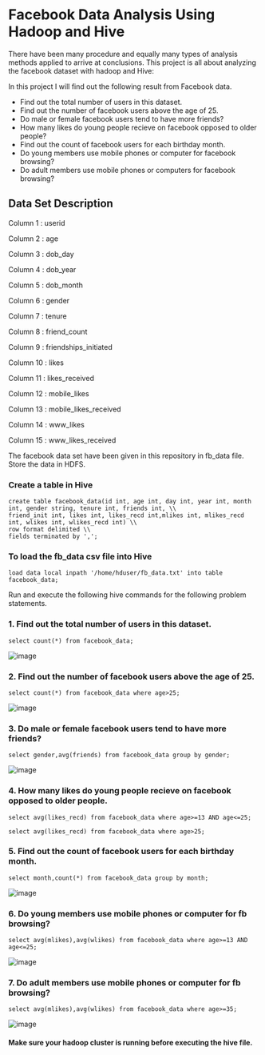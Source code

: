 # Facebook Data Analysis Using Hadoop and Hive #

There have been many procedure and equally many types of analysis methods applied to arrive at conclusions. This project is all about analyzing the facebook dataset with hadoop and Hive:

In this project I will find out the following result from Facebook data.
  
  * Find out the total number of users in this dataset.
  * Find out the number of facebook users above the age of 25.
  * Do male or female facebook users tend to have more friends? 
  * How many likes do young people recieve on facebook opposed to older people? 
  * Find out the count of facebook users for each birthday month.
  * Do young members use mobile phones or computer for facebook browsing?
  * Do adult members use mobile phones or computers for facebook browsing?

## Data Set Description ##

  Column 1  :   userid	
  
  Column 2  :   age				
  
  Column 3  :   dob_day
  
  Column 4  :   dob_year	
  
  Column 5  :   dob_month
  
  Column 6  :   gender
  
  Column 7  :   tenure
  
  Column 8  :	  friend_count
  
  Column 9  :	  friendships_initiated
  
  Column 10 : 	likes
  
  Column 11 :	  likes_received
  
  Column 12 :	  mobile_likes	
  
  Column 13 : 	mobile_likes_received
  
  Column 14 :	  www_likes	
  
  Column 15 :   www_likes_received
  
The facebook data set have been given in this repository in fb_data file. Store the data in HDFS.

### Create a table in Hive ###
```terminal
create table facebook_data(id int, age int, day int, year int, month int, gender string, tenure int, friends int, \\
friend_init int, likes int, likes_recd int,mlikes int, mlikes_recd int, wlikes int, wlikes_recd int) \\
row format delimited \\
fields terminated by ',';

```
### To load the fb_data csv file into Hive
```
load data local inpath '/home/hduser/fb_data.txt' into table facebook_data;
```

Run and execute the following hive commands for the following problem statements.

### 1. Find out the total number of users in this dataset.

```hive
select count(*) from facebook_data;
```
![image](https://user-images.githubusercontent.com/52828894/123734781-9b3ecc00-d8bb-11eb-833b-ef60fc9dfc21.png)

### 2. Find out the number of facebook users above the age of 25.

```hive
select count(*) from facebook_data where age>25;
```
![image](https://user-images.githubusercontent.com/52828894/123734933-e5c04880-d8bb-11eb-826a-24ac425d9dfd.png)

### 3. Do male or female facebook users tend to have more friends? 

```
select gender,avg(friends) from facebook_data group by gender;
```
![image](https://user-images.githubusercontent.com/52828894/123735023-0dafac00-d8bc-11eb-8250-c6460beba242.png)

### 4. How many likes do young people recieve on facebook opposed to older people.
```
select avg(likes_recd) from facebook_data where age>=13 AND age<=25; 
```

```
select avg(likes_recd) from facebook_data where age>25;
```
### 5. Find out the count of facebook users for each birthday month.
```
select month,count(*) from facebook_data group by month;
```
![image](https://user-images.githubusercontent.com/52828894/123735197-667f4480-d8bc-11eb-9566-b6900ffa682b.png)

### 6. Do young members use mobile phones or computer for fb browsing?
```
select avg(mlikes),avg(wlikes) from facebook_data where age>=13 AND age<=25;
```
![image](https://user-images.githubusercontent.com/52828894/123735407-c83fae80-d8bc-11eb-874a-32c7f3cc7b87.png)

### 7. Do adult members use mobile phones or computer for fb browsing?
```
select avg(mlikes),avg(wlikes) from facebook_data where age>=35;
```
![image](https://user-images.githubusercontent.com/52828894/123735465-e4435000-d8bc-11eb-8a37-f438a6eb4ead.png)

#### Make sure your hadoop cluster is running before executing the hive file. ####
